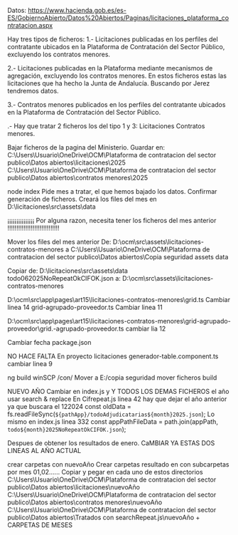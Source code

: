 Datos:
https://www.hacienda.gob.es/es-ES/GobiernoAbierto/Datos%20Abiertos/Paginas/licitaciones_plataforma_contratacion.aspx

Hay tres tipos de ficheros:
1.- ​Licitaciones publicadas en los perfiles del contratante ubicados en la Plataforma de Contratación del Sector Público, excluyendo los contratos menores.

2.- Licitaciones publicadas en la Plataforma mediante mecanismos de agregación, excluyendo los contratos menores.
En estos ficheros estas las licitaciones que ha hecho la Junta de Andalucía. Buscando por Jerez tendremos datos.

3.- Contratos menores publicados en los perfiles del contratante ubicados en la Plataforma de Contratación del Sector Público.

.- Hay que tratar 2 ficheros los del tipo 1 y 3:
Licitaciones
Contratos menores.

Bajar ficheros de la pagina del Ministerio.
Guardar en:
C:\Users\Usuario\OneDrive\OCM\Plataforma de contratacion del sector publico\Datos abiertos\licitaciones\2025
C:\Users\Usuario\OneDrive\OCM\Plataforma de contratacion del sector publico\Datos abiertos\contratos menores\2025

node index
Pide mes a tratar, el que hemos bajado los datos.
Confirmar generación de ficheros.
Creará los files del mes en D:\licitaciones\src\assets\data

¡¡¡¡¡¡¡¡¡¡¡¡¡¡¡ Por alguna razon, necesita tener los ficheros del mes anterior !!!!!!!!!!!!!!!!!!!!!!!!!!!!!

Mover los files del mes anterior
De:
D:\ocm\src\assets\licitaciones-contratos-menores
a
C:\Users\Usuario\OneDrive\OCM\Plataforma de contratacion del sector publico\Datos abiertos\Copia seguridad assets data

Copiar de:
D:\licitaciones\src\assets\data
todo062025NoRepeatOkCIFOK.json
a:
D:\ocm\src\assets\licitaciones-contratos-menores

D:\ocm\src\app\pages\art15\licitaciones-contratos-menores\grid.ts
Cambiar linea 14
grid-agrupado-proveedor.ts
Cambiar linea 11

D:\ocm\src\app\pages\art15\licitaciones-contratos-menores\grid-agrupado-proveedor\grid.-agrupado-proveedor.ts
cambiar lia 12

Cambiar fecha package.json

NO HACE FALTA
En proyecto licitaciones generador-table.component.ts cambiar linea 9

ng build
winSCP
/con/
Mover a E:/copia seguridad
mover ficheros build

NUEVO AÑO
Cambiar en index.js y Y TODOS LOS DEMAS FICHEROS el año
usar search & replace
En Cifrepeat.js linea 42 hay que dejar el año anterior ya que buscara el 122024
const oldData = fs.readFileSync(`${pathApp}/todoAdjudicatarias${month}2025.json`);
Lo mismo en index.js linea 332
const appPathFileData = path.join(appPath, `todo${month}2025NoRepeatOkCIFOK.json`);

Despues de obtener los resultados de enero. CaMBIAR YA ESTAS DOS LINEAS AL AÑO ACTUAL

crear carpetas con nuevoAño
Crear carpetas resultado en con subcarpetas por mes 01,02......
Copiar y pegar en cada uno de estos directorios
C:\Users\Usuario\OneDrive\OCM\Plataforma de contratacion del sector publico\Datos abiertos\licitaciones\nuevoAño
C:\Users\Usuario\OneDrive\OCM\Plataforma de contratacion del sector publico\Datos abiertos\contratos menores\nuevoAño
C:\Users\Usuario\OneDrive\OCM\Plataforma de contratacion del sector publico\Datos abiertos\Tratados con searchRepeat.js\nuevoAño + CARPETAS DE MESES
